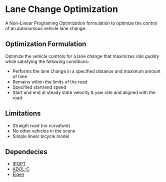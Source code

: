 # Lane Change Optimization
A Non-Linear Programing Optimization formulation to optimize the control of an autonomous vehicle lane change.

## Optimization Formulation
Optimize the vehicle controls for a lane change that maximizes *ride quality* while satisfying the following conditions:
* Performs the lane change in a specified distance and maximum amount of time
* Remains within the limits of the road
* Specified start/end speed
* Start and end at steady state velocity & yaw rate and aligned with the road

## Limitations
* Straight road (no curvature)
* No other vehicles in the scene
* Simple linear bicycle model 

## Dependecies
* [IPOPT](https://projects.coin-or.org/Ipopt)
* [ADOL-C](https://projects.coin-or.org/ADOL-C)
* [Eigen](https://eigen.tuxfamily.org/)
